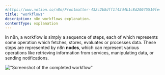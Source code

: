 ```yaml
---
#https://www.notion.so/n8n/Frontmatter-432c2b8dff1f43d4b1c8d20075510fe4
title: "workflows"
description: n8n workflows explanation.
contentType: explanation
---
```


In n8n, a workflow is simply a sequence of steps, each of which represents some operation which fetches, stores, evaluates or processes data. These steps are represented by n8n **nodes**, which can represent various operations like retrieving information from services, manipulating data, or sending notifications.

!["Screenshot of the completed workflow"](/_images/try-it-out/tutorial-first.png)

